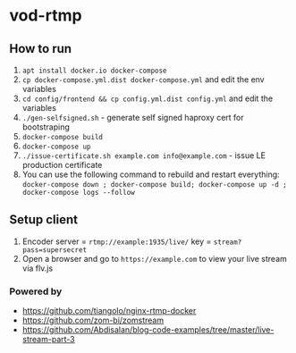 # vod-rtmp

## How to run

1. `apt install docker.io docker-compose`
2. `cp docker-compose.yml.dist docker-compose.yml` and edit the env variables
3. `cd config/frontend && cp config.yml.dist config.yml` and edit the variables
4. `./gen-selfsigned.sh` - generate self signed haproxy cert for bootstraping
5. `docker-compose build`
8. `docker-compose up`
5. `./issue-certificate.sh example.com info@example.com` - issue LE production certificate
8. You can use the following command to rebuild and restart everything:
`docker-compose down ; docker-compose build; docker-compose up -d ; docker-compose logs --follow`

## Setup client
1. Encoder server = `rtmp://example:1935/live/` key = `stream?pass=supersecret`
2. Open a browser and go to `https://example.com` to view your live stream via flv.js

### Powered by
- https://github.com/tiangolo/nginx-rtmp-docker
- https://github.com/zom-bi/zomstream
- https://github.com/Abdisalan/blog-code-examples/tree/master/live-stream-part-3
